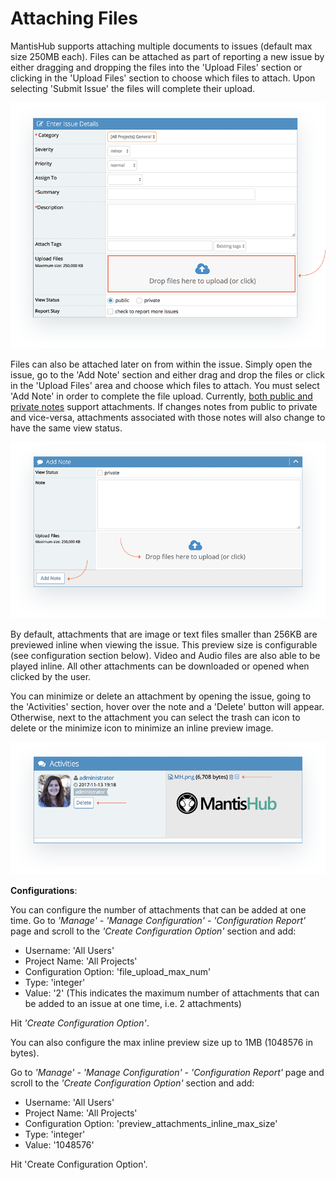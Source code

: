 # Attaching Files

MantisHub supports attaching multiple documents to issues (default max size 250MB each). Files can be attached as part of reporting a new issue by either dragging and dropping the files into the 'Upload Files' section or clicking in the 'Upload Files' section to choose which files to attach. Upon selecting 'Submit Issue' the files will complete their upload. 

![](./images/attatching_files_1.png)

Files can also be attached later on from within the issue. Simply open the issue, go to the 'Add Note' section and either drag and drop the files or click in the 'Upload Files' area and choose which files to attach. You must select 'Add Note' in order to complete the file upload. Currently, [both public and private notes](/issue_management/privating_issues) support attachments. If changes notes from public to private and vice-versa, attachments associated with those notes will also change to have the same view status. 

![](./images/attatching_files_2.png)

By default, attachments that are image or text files smaller than 256KB are previewed inline when viewing the issue. This preview size is configurable (see configuration section below). Video and Audio files are also able to be played inline. All other attachments can be downloaded or opened when clicked by the user.

You can minimize or delete an attachment by opening the issue, going to the 'Activities' section, hover over the note and a 'Delete' button will appear. Otherwise, next to the attachment you can select the trash can icon to delete or the minimize icon to minimize an inline preview image.

![](./images/attatching_files_3.png)

**Configurations**:

You can configure the number of attachments that can be added at one time. Go to *'Manage' - 'Manage Configuration' - 'Configuration Report'* page and scroll to the *'Create Configuration Option'* section and add: 

- Username: 'All Users'
- Project Name: 'All Projects'
- Configuration Option: 'file_upload_max_num'
- Type: 'integer'
- Value: '2' (This indicates the maximum number of attachments that can be added to an issue at one time, i.e. 2 attachments)

Hit *'Create Configuration Option'*.

You can also configure the max inline preview size up to 1MB (1048576 in bytes).

Go to *'Manage' - 'Manage Configuration' - 'Configuration Report'* page and scroll to the *'Create Configuration Option'* section and add: 

- Username: 'All Users'
- Project Name: 'All Projects'
- Configuration Option: 'preview_attachments_inline_max_size'
- Type: 'integer'
- Value: '1048576'

 Hit 'Create Configuration Option'.